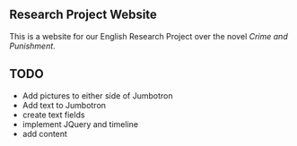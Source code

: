 Research Project Website
------------------------
This is a website for our English Research Project over the novel <i>Crime and Punishment</i>.

TODO
-----
- Add pictures to either side of Jumbotron
- Add text to Jumbotron
- create text fields
- implement JQuery and timeline
- add content
